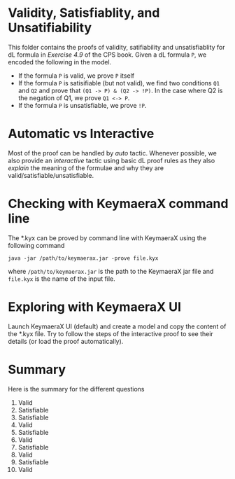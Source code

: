 Validity, Satisfiablity, and Unsatifiability
=============================================
This folder contains the proofs of validity, satifiability and unsatisfiablity for dL formula in *Exercise 4.9* of the CPS book. Given a dL formula `P`, we encoded the following in the model.
- If the formula `P` is valid, we prove `P` itself
- If the formula `P` is satisifiable (but not valid), we find two conditions `Q1` and `Q2` and prove that `(Q1 -> P) & (Q2 -> !P)`. In the case where Q2 is the negation of Q1, we prove `Q1 <-> P`.
- If the formula `P` is unsatisfiable, we prove `!P`.

Automatic vs Interactive
========================
Most of the proof can be handled by *auto* tactic. Whenever possible, we also provide an *interactive* tactic using basic dL proof rules as they also *explain* the meaning of the formulae and why they are valid/satisfiable/unsatisfiable.

Checking with KeymaeraX command line
====================================
The *.kyx can be proved by command line with KeymaeraX using the following command
```
java -jar /path/to/keymaerax.jar -prove file.kyx
```
where `/path/to/keymaerax.jar` is the path to the KeymaeraX jar file and `file.kyx` is the name of the input file.

Exploring with KeymaeraX UI
===========================
Launch KeymaeraX UI (default) and create a model and copy the content
of the *.kyx file. Try to follow the steps of the interactive proof to
see their details (or load the proof automatically).

Summary
=======
Here is the summary for the different questions
 1. Valid
 2. Satisfiable
 3. Satisfiable
 4. Valid
 5. Satisfiable
 6. Valid
 7. Satisfiable
 8. Valid
 9. Satisfiable
10. Valid
